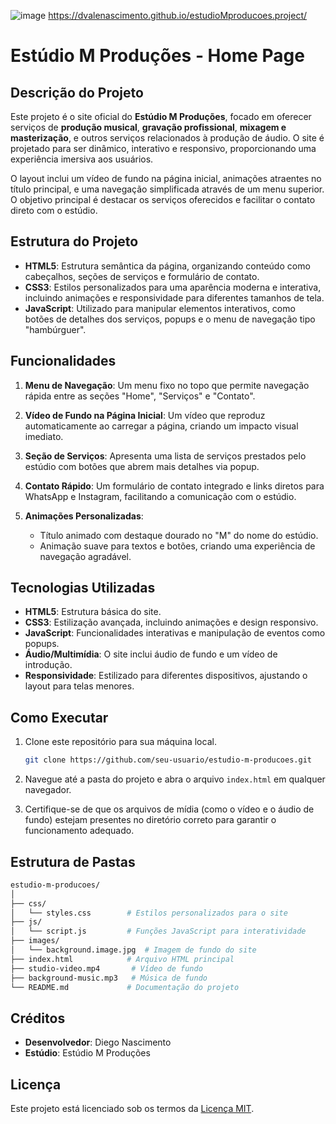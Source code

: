 ![image](https://github.com/user-attachments/assets/39c7a587-3341-4f08-8e0c-0caa910d2d03)
https://dvalenascimento.github.io/estudioMproducoes.project/

# Estúdio M Produções - Home Page

## Descrição do Projeto

Este projeto é o site oficial do **Estúdio M Produções**, focado em oferecer serviços de **produção musical**, **gravação profissional**, **mixagem e masterização**, e outros serviços relacionados à produção de áudio. O site é projetado para ser dinâmico, interativo e responsivo, proporcionando uma experiência imersiva aos usuários.

O layout inclui um vídeo de fundo na página inicial, animações atraentes no título principal, e uma navegação simplificada através de um menu superior. O objetivo principal é destacar os serviços oferecidos e facilitar o contato direto com o estúdio.

## Estrutura do Projeto

- **HTML5**: Estrutura semântica da página, organizando conteúdo como cabeçalhos, seções de serviços e formulário de contato.
- **CSS3**: Estilos personalizados para uma aparência moderna e interativa, incluindo animações e responsividade para diferentes tamanhos de tela.
- **JavaScript**: Utilizado para manipular elementos interativos, como botões de detalhes dos serviços, popups e o menu de navegação tipo "hambúrguer".

## Funcionalidades

1. **Menu de Navegação**: Um menu fixo no topo que permite navegação rápida entre as seções "Home", "Serviços" e "Contato".
   
2. **Vídeo de Fundo na Página Inicial**: Um vídeo que reproduz automaticamente ao carregar a página, criando um impacto visual imediato.

3. **Seção de Serviços**: Apresenta uma lista de serviços prestados pelo estúdio com botões que abrem mais detalhes via popup.

4. **Contato Rápido**: Um formulário de contato integrado e links diretos para WhatsApp e Instagram, facilitando a comunicação com o estúdio.

5. **Animações Personalizadas**:
   - Título animado com destaque dourado no "M" do nome do estúdio.
   - Animação suave para textos e botões, criando uma experiência de navegação agradável.

## Tecnologias Utilizadas

- **HTML5**: Estrutura básica do site.
- **CSS3**: Estilização avançada, incluindo animações e design responsivo.
- **JavaScript**: Funcionalidades interativas e manipulação de eventos como popups.
- **Áudio/Multimídia**: O site inclui áudio de fundo e um vídeo de introdução.
- **Responsividade**: Estilizado para diferentes dispositivos, ajustando o layout para telas menores.

## Como Executar

1. Clone este repositório para sua máquina local.
   
   ```bash
   git clone https://github.com/seu-usuario/estudio-m-producoes.git
   ```

2. Navegue até a pasta do projeto e abra o arquivo `index.html` em qualquer navegador.

3. Certifique-se de que os arquivos de mídia (como o vídeo e o áudio de fundo) estejam presentes no diretório correto para garantir o funcionamento adequado.

## Estrutura de Pastas

```bash
estudio-m-producoes/
│
├── css/
│   └── styles.css        # Estilos personalizados para o site
├── js/
│   └── script.js         # Funções JavaScript para interatividade
├── images/
│   └── background.image.jpg  # Imagem de fundo do site
├── index.html            # Arquivo HTML principal
├── studio-video.mp4       # Vídeo de fundo
├── background-music.mp3   # Música de fundo
└── README.md             # Documentação do projeto
```

## Créditos

- **Desenvolvedor**: Diego Nascimento
- **Estúdio**: Estúdio M Produções

## Licença

Este projeto está licenciado sob os termos da [Licença MIT](LICENSE).
